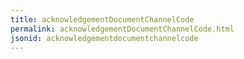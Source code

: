 ```yaml
---
title: acknowledgementDocumentChannelCode
permalink: acknowledgementDocumentChannelCode.html
jsonid: acknowledgementdocumentchannelcode
---
```

